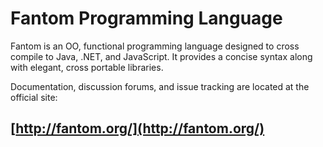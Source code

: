 # Fantom Programming Language

Fantom is an OO, functional programming language designed to cross compile to
Java, .NET, and JavaScript. It provides a concise syntax along with elegant,
cross portable libraries.

Documentation, discussion forums, and issue tracking are located at the
official site:

## **[http://fantom.org/](http://fantom.org/)**